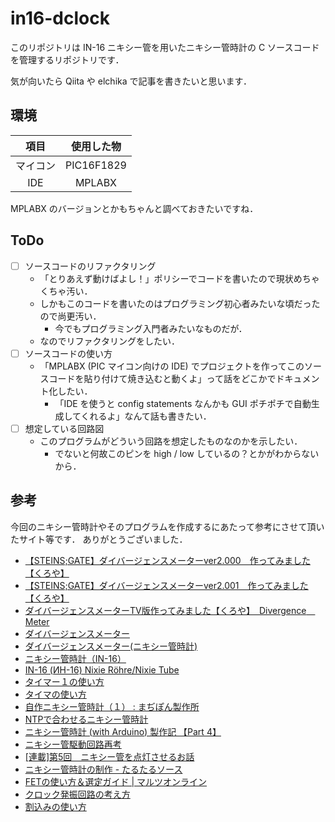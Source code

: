 # in16-dclock

このリポジトリは IN-16 ニキシー管を用いたニキシー管時計の C ソースコードを管理するリポジトリです．

気が向いたら Qiita や elchika で記事を書きたいと思います．

## 環境

| 項目 | 使用した物 |
|:---:|:---:|
| マイコン | PIC16F1829 |
| IDE | MPLABX |

MPLABX のバージョンとかもちゃんと調べておきたいですね．

## ToDo

- [ ] ソースコードのリファクタリング
  - 「とりあえず動けばよし！」ポリシーでコードを書いたので現状めちゃくちゃ汚い．
  - しかもこのコードを書いたのはプログラミング初心者みたいな頃だったので尚更汚い．
    - 今でもプログラミング入門者みたいなものだが．
  - なのでリファクタリングをしたい．
- [ ] ソースコードの使い方
  - 「MPLABX (PIC マイコン向けの IDE) でプロジェクトを作ってこのソースコードを貼り付けて焼き込むと動くよ」って話をどこかでドキュメント化したい．
    - 「IDE を使うと config statements なんかも GUI ポチポチで自動生成してくれるよ」なんて話も書きたい．
- [ ] 想定している回路図
  - このプログラムがどういう回路を想定したものなのかを示したい．
    - でないと何故このピンを high / low しているの？とかがわからないから．

## 参考

今回のニキシー管時計やそのプログラムを作成するにあたって参考にさせて頂いたサイト等です．
ありがとうございました．

- [【STEINS;GATE】ダイバージェンスメーターver2.000　作ってみました【くろや】](https://www.youtube.com/watch?v=zzIE0lq0-xY&t=412s)
- [【STEINS;GATE】ダイバージェンスメーターver2.001　作ってみました【くろや】](https://www.youtube.com/watch?v=g4h8LvY5Uvw)
- [ダイバージェンスメーターTV版作ってみました【くろや】　Divergence　Meter](https://www.youtube.com/watch?v=EB0NIFx7f5E)
- [ダイバージェンスメーター](https://www.youtube.com/watch?v=7qoxnkneIpA)
- [ダイバージェンスメーター(ニキシー管時計)](https://www.youtube.com/watch?v=6DML1LP6F_M)
- [ニキシー管時計（IN-16）](https://ehbtj.com/portfolio/interior/nixie-tube-clock-in-16/)
- [IN-16 (ИН-16) Nixie Röhre/Nixie Tube](www.tube-tester.com/sites/nixie/data/in16.htm)
- [タイマー１の使い方](http://www.picfun.com/pic24.html)
- [タイマの使い方](http://www.picfun.com/f1/f03.html)
- [自作ニキシー管時計（１） : まぢぽん製作所](http://mgpn.livedoor.blog/archives/51734103.html)
- [NTPで合わせるニキシー管時計](https://n.mtng.org/ele/arduino/nixie/)
- [ニキシー管時計 (with Arduino) 製作記 【Part 4】](http://binarymacaron.xyz/first-nixie-tube-digital-clock-making-report-4/)
- [ニキシー管駆動回路再考](http://poallo.cocolog-nifty.com/blog/2010/03/post-8c5a.html)
- [[連載]第5回　ニキシー管を点灯させるお話](https://inter-culture.jp/library/3d_print/nixie05.html)
- [ニキシー管時計の制作 - たるたるソース](http://taltalp.hatenablog.jp/entry/2015/09/28/031452)
- [FETの使い方＆選定ガイド | マルツオンライン](https://www.marutsu.co.jp/pc/static/large_order/fet_3)
- [クロック発振回路の考え方](www.picfun.com/pic20.html)
- [割込みの使い方](http://www.picfun.com/pic08.html)
